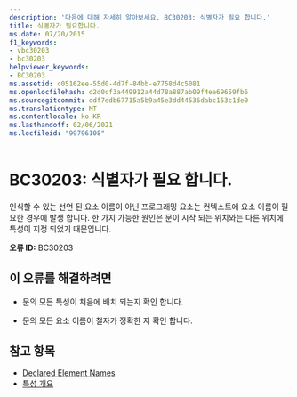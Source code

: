 ```yaml
---
description: '다음에 대해 자세히 알아보세요. BC30203: 식별자가 필요 합니다.'
title: 식별자가 필요합니다.
ms.date: 07/20/2015
f1_keywords:
- vbc30203
- bc30203
helpviewer_keywords:
- BC30203
ms.assetid: c05162ee-55d0-4d7f-84bb-e7758d4c5081
ms.openlocfilehash: d2d0cf3a449912a44d78a887ab09f4ee69659fb6
ms.sourcegitcommit: ddf7edb67715a5b9a45e3dd44536dabc153c1de0
ms.translationtype: MT
ms.contentlocale: ko-KR
ms.lasthandoff: 02/06/2021
ms.locfileid: "99796108"
---
```

# <a name="bc30203-identifier-expected"></a>BC30203: 식별자가 필요 합니다.

인식할 수 있는 선언 된 요소 이름이 아닌 프로그래밍 요소는 컨텍스트에 요소 이름이 필요한 경우에 발생 합니다. 한 가지 가능한 원인은 문이 시작 되는 위치와는 다른 위치에 특성이 지정 되었기 때문입니다.

 **오류 ID:** BC30203

## <a name="to-correct-this-error"></a>이 오류를 해결하려면

- 문의 모든 특성이 처음에 배치 되는지 확인 합니다.

- 문의 모든 요소 이름이 철자가 정확한 지 확인 합니다.

## <a name="see-also"></a>참고 항목

- [Declared Element Names](../../programming-guide/language-features/declared-elements/declared-element-names.md)
- [특성 개요](../../programming-guide/concepts/attributes/index.md)
